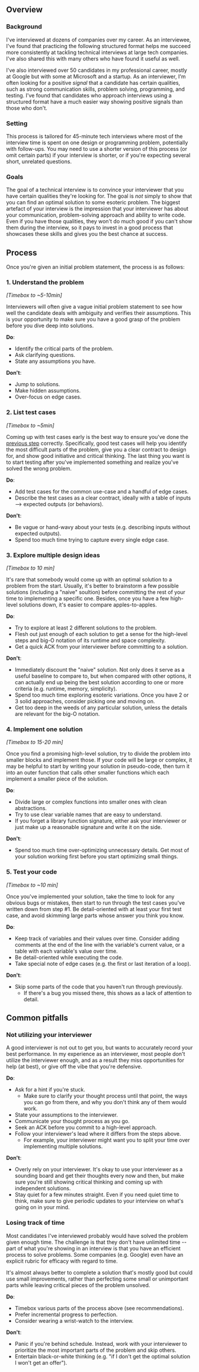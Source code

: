 ## Overview
### Background
I've interviewed at dozens of companies over my career. As an interviewee, I've found that practicing the following structured format helps me succeed more consistently at tackling technical interviews at large tech companies. I've also shared this with many others who have found it useful as well.

I've also interviewed over 50 candidates in my professional career, mostly at Google but with some at Microsoft and a startup. As an interviewer, I'm often looking for a positive *signal* that a candidate has certain qualities, such as strong communication skills, problem solving, programming, and testing. I've found that candidates who approach interviews using a structured format have a much easier way showing positive signals than those who don't.

### Setting
This process is tailored for 45-minute tech interviews where most of the interview time is spent on one design or programming problem, potentially with follow-ups. You may need to use a shorter version of this process (or omit certain parts) if your interview is shorter, or if you're expecting several short, unrelated questions.

### Goals
The goal of a technical interview is to convince your interviewer that you have certain qualities they're looking for. The goal is *not* simply to show that you can find an optimal solution to some esoteric problem. The biggest artefact of your interview is the impression that your interviewer has about your communication, problem-solving approach and ability to write code. Even if you have those qualities, they won't do much good if you can't show them during the interview, so it pays to invest in a good process that showcases these skills and gives you the best chance at success.

## Process
Once you're given an initial problem statement, the process is as follows:

### 1. Understand the problem
*[Timebox to ~5-10min]*

Interviewers will often give a vague initial problem statement to see how well the candidate deals with ambiguity and verifies their assumptions. This is your opportunity to make sure you have a good grasp of the problem before you dive deep into solutions.

**Do**:
- Identify the critical parts of the problem.
- Ask clarifying questions.
- State any assumptions you have.

**Don't**:
- Jump to solutions.
- Make hidden assumptions.
- Over-focus on edge cases.

### 2. List test cases
*[Timebox to ~5min]*

Coming up with test cases early is the best way to ensure you've done the [previous step](#1-understand-the-problem) correctly. Specifically, good test cases will help you identify the most difficult parts of the problem, give you a clear contract to design for, and show good initiative and critical thinking. The last thing you want is to start testing after you've implemented something and realize you've solved the wrong problem.

**Do**:
- Add test cases for the common use-case and a handful of edge cases.
- Describe the test cases as a clear contract, ideally with a table of inputs --> expected outputs (or behaviors).

**Don't**:
- Be vague or hand-wavy about your tests (e.g. describing inputs without expected outputs).
- Spend too much time trying to capture every single edge case.

### 3. Explore multiple design ideas
*[Timebox to 10 min]*

It's rare that somebody would come up with an optimal solution to a problem from the start. Usually, it's better to brainstorm a few possible solutions (including a "naive" soultion) before committing the rest of your time to implementing a specific one. Besides, once you have a few high-level solutions down, it's easier to compare apples-to-apples.

**Do**:
- Try to explore at least 2 different solutions to the problem.
- Flesh out just enough of each solution to get a sense for the high-level steps and big-O notation of its runtime and space complexity.
- Get a quick ACK from your interviewer before committing to a solution.

**Don't**:
- Immediately discount the "naive" solution. Not only does it serve as a useful baseline to compare to, but when compared with other options, it can actually end up being the best solution according to one or more criteria (e.g. runtime, memory, simplicity).
- Spend too much time exploring esoteric variations. Once you have 2 or 3 solid approaches, consider picking one and moving on.
- Get too deep in the weeds of any particular solution, unless the details are relevant for the big-O notation.

### 4. Implement one solution
*[Timebox to 15-20 min]*

Once you find a promising high-level solution, try to divide the problem into smaller blocks and implement those. If your code will be large or complex, it may be helpful to start by writing your solution in pseudo-code, then turn it into an outer function that calls other smaller functions which each implement a smaller piece of the solution.

**Do**:
- Divide large or complex functions into smaller ones with clean abstractions.
- Try to use clear variable names that are easy to understand.
- If you forget a library function signature, either ask your interviewer or just make up a reasonable signature and write it on the side.

**Don't**:
- Spend too much time over-optimizing unnecessary details. Get most of your solution working first before you start optimizing small things.

### 5. Test your code
*[Timebox to ~10 min]*

Once you've implemented your solution, take the time to look for any obvious bugs or mistakes, then start to run through the test cases you've written down from step #1. Be detail-oriented with at least your first test case, and avoid skimming large parts whose answer you think you know.

**Do**:
- Keep track of variables and their values over time. Consider adding comments at the end of the line with the variable's current value, or a table with each variable's value over time.
- Be detail-oriented while executing the code.
- Take special note of edge cases (e.g. the first or last iteration of a loop).

**Don't**:
- Skip some parts of the code that you haven't run through previously.
  - If there's a bug you missed there, this shows as a lack of attention to detail.

## Common pitfalls
### Not utilizing your interviewer
A good interviewer is not out to get you, but wants to accurately record your best performance. In my experience as an interviewer, most people don't utilize the interviewer enough, and as a result they miss opportunities for help (at best), or give off the vibe that you're defensive.

**Do**:
- Ask for a hint if you're stuck.
  - Make sure to clarify your thought process until that point, the ways you can go from there, and why you don't think any of them would work.
- State your assumptions to the interviewer.
- Communicate your thought process as you go.
- Seek an ACK before you commit to a high-level approach.
- Follow your interviewer's lead where it differs from the steps above.
  - For example, your interviewer might want you to split your time over implementing multiple solutions.

**Don't**:
- Overly rely on your interviewer. It's okay to use your interviewer as a sounding board and get their thoughts every now and then, but make sure you're still showing critical thinking and coming up with independent solutions.
- Stay quiet for a few minutes straight. Even if you need quiet time to think, make sure to give periodic updates to your interview on what's going on in your mind.

### Losing track of time
Most candidates I've interviewed probably would have solved the problem given enough time. The challenge is that they don't have unlimited time -- part of what you're showing in an interview is that you have an efficient process to solve problems. Some companies (e.g. Google) even have an explicit rubric for efficacy with regard to time.

It's almost always better to complete a solution that's mostly good but could use small improvements, rather than perfecting some small or unimportant parts while leaving critical pieces of the problem unsolved.

**Do**:
- Timebox various parts of the process above (see recommendations).
- Prefer incremental progress to perfection.
- Consider wearing a wrist-watch to the interview.

**Don't**:
- Panic if you're behind schedule. Instead, work with your interviewer to prioritize the most important parts of the problem and skip others.
- Entertain black-or-white thinking (e.g. "if I don't get the optimal solution I won't get an offer").
